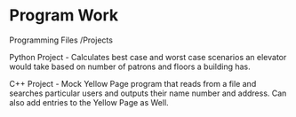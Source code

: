 # Program Work
Programming Files /Projects


Python Project - Calculates best case and worst case scenarios an elevator would take based on number of patrons and floors a building has. 


C++ Project - Mock Yellow Page program that reads from a file and searches particular users and outputs their name number and address. Can also add entries to the Yellow Page as Well. 
